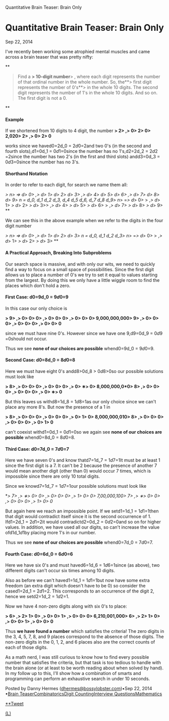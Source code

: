 Quantitative Brain Teaser: Brain Only

# Quantitative Brain Teaser: Brain Only

Sep 22, 2014

I've recently been working some atrophied mental muscles and came across a brain teaser that was pretty nifty:

**

> Find a **> 10-digit number**> , where each digit represents the number of that ordinal number in the whole number. So, the**> first digit represents the number of 0's**>  in the whole 10 digits. The second digit represents the number of 1's in the whole 10 digits. And so on. The first digit is not a 0.

**

#### Example

If we shortened from 10 digits to 4 digit, the number
**> 2> ,> 0> 2> 0> 2,020> 2> ,> 0> 2> 0**

works since we haved0=2d_0 = 2*d*0​=2and two 0's (in the second and fourth slots),d1=0d_1 = 0*d*1​=0since the number has no 1's,d2=2d_2 = 2*d*2​=2since the number has two 2's (in the first and third slots) andd3=0d_3 = 0*d*3​=0since the number has no 3's.

#### Shorthand Notation

In order to refer to each digit, for search we name them all:

**> n> => d> 0> ,> d> 1> d> 2> d> 3> ,> d> 4> d> 5> d> 6> ,> d> 7> d> 8> d> 9> n = d_0, d_1 d_2 d_3, d_4 d_5 d_6, d_7 d_8 d_9*> n*> =*> d*> 0> ​> ,*> d*> 1> ​*> d*> 2> ​*> d*> 3> ​> ,*> d*> 4> ​*> d*> 5> ​*> d*> 6> ​> ,*> d*> 7> ​*> d*> 8> ​*> d*> 9> ​**

We can see this in the above example when we refer to the digits in the four digit number

**> n> => d> 0> ,> d> 1> d> 2> d> 3> n = d_0, d_1 d_2 d_3*> n*> =*> d*> 0> ​> ,*> d*> 1> ​*> d*> 2> ​*> d*> 3> ​**

#### A Practical Approach, Breaking Into Subproblems

Our search space is massive, and with only our wits, we need to quickly find a way to focus on a small space of possibilities. Since the first digit allows us to place a number of 0's we try to set it equal to values starting from the largest. By doing this we only have a little wiggle room to find the places which don't hold a zero.

#### First Case: d0=9d_0 = 9*d*0​=9

In this case our only choice is

**> 9> ,> 0> 0> 0> ,> 0> 0> 0> ,> 0> 0> 0> 9,000,000,000> 9> ,> 0> 0> 0> ,> 0> 0> 0> ,> 0> 0> 0**

since we must have nine 0's. However since we have one 9,d9=0d_9 = 0*d*9​=0should not occur.

Thus we see **none of our choices are possible** whend0=9d_0 = 9*d*0​=9.

#### Second Case: d0=8d_0 = 8*d*0​=8

Here we must have eight 0's andd8>0d_8 > 0*d*8​>0so our possible solutions must look like

**> 8> ,> 0> 0> 0> ,> 0> 0> 0> ,> 0> ∗> 0> 8,000,000,0*0> 8> ,> 0> 0> 0> ,> 0> 0> 0> ,> 0> ∗> 0**

But this leaves us withd8=1d_8 = 1*d*8​=1as our only choice since we can't place any more 8's. But now the presence of a 1 in

**> 8> ,> 0> 0> 0> ,> 0> 0> 0> ,> 0> 1> 0> 8,000,000,010> 8> ,> 0> 0> 0> ,> 0> 0> 0> ,> 0> 1> 0**

can't coexist withd1=0d_1 = 0*d*1​=0so we again see **none of our choices are possible** whend0=8d_0 = 8*d*0​=8.

#### Third Case: d0=7d_0 = 7*d*0​=7

Here we have seven 0's and know thatd7=1d_7 = 1*d*7​=1It must be at least 1 since the first digit is a 7. It can't be 2 because the presence of another 7 would mean another digit (other than 0) would occur 7 times, which is impossible since there are only 10 total digits.

Since we knowd7=1d_7 = 1*d*7​=1our possible solutions must look like

**> 7> ,> ∗> 0> 0> ,> 0> 0> 0> ,> 1> 0> 0> 7,*00,000,100> 7> ,> ∗> 0> 0> ,> 0> 0> 0> ,> 1> 0> 0**

But again here we reach an impossible point. If we setd1=1d_1 = 1*d*1​=1then that digit would contradict itself since it is the second occurrence of 1. Ifd1=2d_1 = 2*d*1​=2it would contradictd2=0d_2 = 0*d*2​=0and so on for higher values. In addition, we have used all our digits, so can't increase the value ofd1d_1*d*1​by placing more 1's in our number.

Thus we see **none of our choices are possible** whend0=7d_0 = 7*d*0​=7.

#### Fourth Case: d0=6d_0 = 6*d*0​=6

Here we have six 0's and must haved6=1d_6 = 1*d*6​=1since (as above), two different digits can't occur six times among 10 digits.

Also as before we can't haved1=1d_1 = 1*d*1​=1but now have some extra freedom (an extra digit which doesn't have to be 0) so consider the cased1=2d_1 = 2*d*1​=2. This corresponds to an occurrence of the digit 2, hence we setd2=1d_2 = 1*d*2​=1.

Now we have 4 non-zero digits along with six 0's to place:

**> 6> ,> 2> 1> 0> ,> 0> 0> 1> ,> 0> 0> 0> 6,210,001,000> 6> ,> 2> 1> 0> ,> 0> 0> 1> ,> 0> 0> 0**

Thus **we have found a number** which satisfies the criteria! The zero digits in the 3, 4, 5, 7, 8, and 9 places correspond to the absence of those digits. The non-zero digits in the 0, 1, 2, and 6 places also are the correct counts of each of those digits.

As a math nerd, I was still curious to know how to find every possible number that satisfies the criteria, but that task is too tedious to handle with the brain alone (or at least to be worth reading about when solved by hand). In my follow up to this, I'll show how a combination of smarts and programming can perform an exhaustive search in under 10 seconds.

Posted by Danny Hermes (dhermes@bossylobster.com)•Sep 22, 2014  •[Brain Teaser](https://blog.bossylobster.com/tag/brain-teaser.html)[Combinatorics](https://blog.bossylobster.com/tag/combinatorics.html)[Digit Counting](https://blog.bossylobster.com/tag/digit-counting.html)[Interview Questions](https://blog.bossylobster.com/tag/interview-questions.html)[Mathematics](https://blog.bossylobster.com/tag/mathematics.html)

[**Tweet](https://twitter.com/intent/tweet?original_referer=https%3A%2F%2Fblog.bossylobster.com%2F2014%2F09%2Fquantitative-brain-teaser-brain-only.html&ref_src=twsrc%5Etfw&text=Quantitative%20Brain%20Teaser%3A%20Brain%20Only&tw_p=tweetbutton&url=https%3A%2F%2Fblog.bossylobster.com%2F2014%2F09%2Fquantitative-brain-teaser-brain-only.html&via=bossylobster)

[(L)](https://plus.google.com/share?app=110&url=https%3A%2F%2Fblog.bossylobster.com%2F2014%2F09%2Fquantitative-brain-teaser-brain-only.html)